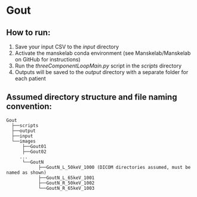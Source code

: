 # Gout

## How to run:
1. Save your input CSV to the *input* directory
1. Activate the manskelab conda environment (see Manskelab/Manskelab on GitHub for instructions)
2. Run the *threeComponentLoopMain.py* script in the *scripts* directory
3. Outputs will be saved to the *output* directory with a separate folder for each patient

## Assumed directory structure and file naming convention:
```
Gout
  ├──scripts
  ├──output
  ├──input
  └──images
      ├──Gout01
      ├──Gout02
     ...
      └──GoutN
            ├──GoutN_L_50keV_1000 (DICOM directories assumed, must be named as shown)
            ├──GoutN_L_65keV_1001
            ├──GoutN_R_50keV_1002
            └──GoutN_R_65keV_1003
```